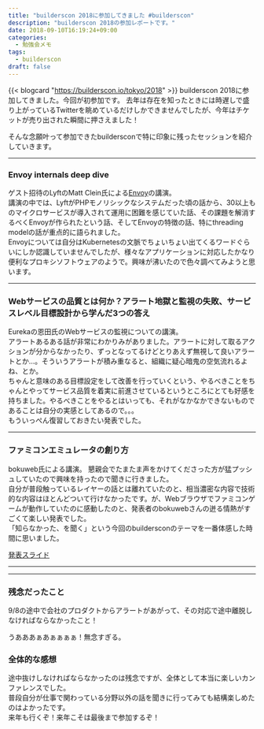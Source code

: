 ```yaml
---
title: "builderscon 2018に参加してきました #builderscon"
description: "builderscon 2018の参加レポートです。"
date: 2018-09-10T16:19:24+09:00
categories:
  - 勉強会メモ
tags:
  - builderscon
draft: false
---
```



{{< blogcard "https://builderscon.io/tokyo/2018" >}}
builderscon 2018に参加してきました。今回が初参加です。
去年は存在を知ったときには時遅しで盛り上がっているTwitterを眺めているだけしかできませんでしたが、今年はチケットが売り出された瞬間に押さえました！

そんな念願叶って参加できたbuildersconで特に印象に残ったセッションを紹介していきます。

---

### Envoy internals deep dive

ゲスト招待のLyftのMatt Clein氏による[Envoy](https://www.envoyproxy.io/)の講演。  
講演の中では、LyftがPHPモノリシックなシステムだった頃の話から、30以上ものマイクロサービスが導入されて運用に困難を感じていた話、その課題を解消するべくEnvoyが作られたという話、そしてEnvoyの特徴の話、特にthreading modelの話が重点的に語られました。  
Envoyについては自分はKubernetesの文脈でちょいちょい出てくるワードぐらいにしか認識していませんでしたが、様々なアプリケーションに対応したかなり便利なプロキシソフトウェアのようで。興味が沸いたので色々調べてみようと思います。

---

### Webサービスの品質とは何か？アラート地獄と監視の失敗、サービスレベル目標設計から学んだ3つの答え

Eurekaの恩田氏のWebサービスの監視についての講演。  
アラートあるある話が非常にわかりみがありました。アラートに対して取るアクションが分からなかったり、ずっとなってるけどとりあえず無視して良いアラートとか…。そういうアラートが積み重なると、組織に疑心暗鬼の空気流れるよね、とか。  
ちゃんと意味のある目標設定をして改善を行っていくという、やるべきことをちゃんとやってサービス品質を着実に前進させているというところにとても好感を持ちました。やるべきことをやるとはいっても、それがなかなかできないものであることは自分の実感としてあるので。。。  
もういっぺん復習しておきたい発表でした。

---

### ファミコンエミュレータの創り方

bokuweb氏による講演。
懇親会でたまたま声をかけてくださった方が猛プッシュしていたので興味を持ったので聞きに行きました。  
自分が普段触っているレイヤーの話とは離れていたのと、相当濃密な内容で技術的な内容はほとんどついて行けなかったです。が、Webブラウザでファミコンゲームが動作していたのに感動したのと、発表者のbokuwebさんの迸る情熱がすごくて楽しい発表でした。  
「知らなかった、を聞く」という今回のbuildersconのテーマを一番体感した時間に思いました。

[発表スライド](https://speakerdeck.com/bokuweb/huamikonemiyuretafalsechuang-rifang)

---
---

### 残念だったこと

9/8の途中で会社のプロダクトからアラートがあがって、その対応で途中離脱しなければならなかったこと！

うあああぁあぁぁぁぁ！無念すぎる。


### 全体的な感想

途中抜けしなければならなかったのは残念ですが、全体として本当に楽しいカンファレンスでした。  
普段自分が仕事で関わっている分野以外の話を聞きに行ってみても結構楽しめたのはよかったです。  
来年も行くぞ！来年こそは最後まで参加するぞ！
